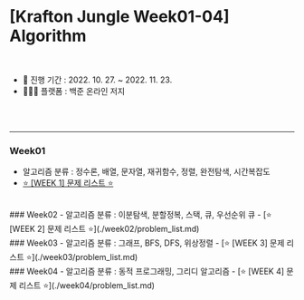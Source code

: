 # [Krafton Jungle Week01-04] Algorithm

<br>

- 📅 진행 기간 : 2022. 10. 27. ~ 2022. 11. 23.
- 👨🏻‍💻 플랫폼 : 백준 온라인 저지

<br>

<br>

---

### Week01

- 알고리즘 분류 : 정수론, 배열, 문자열, 재귀함수, 정렬, 완전탐색, 시간복잡도
- [⭐ [WEEK 1] 문제 리스트 ⭐️](./week01/problem_list.md)

<br>
### Week02
- 알고리즘 분류 : 이분탐색, 분할정복, 스택, 큐, 우선순위 큐
- [⭐ [WEEK 2] 문제 리스트 ⭐️](./week02/problem_list.md)

<br>
### Week03
- 알고리즘 분류 :  그래프, BFS, DFS, 위상정렬
- [⭐️ [WEEK 3] 문제 리스트 ⭐️](./week03/problem_list.md)

<br>
### Week04
- 알고리즘 분류 : 동적 프로그래밍, 그리디 알고리즘
- [⭐️ [WEEK 4] 문제 리스트 ⭐️](./week04/problem_list.md)

<br>
